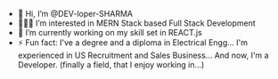 - 👋 Hi, I’m @DEV-loper-SHARMA
- 👨🏻‍💻 I’m interested in MERN Stack based Full Stack Development
- 🌱 I’m currently working on my skill set in REACT.js 
- ⚡ Fun fact: I've a degree and a diploma in Electrical Engg... I'm experienced in US Recruitment and Sales Business... And now, I'm a Developer. (finally a field, that I enjoy working in...)
